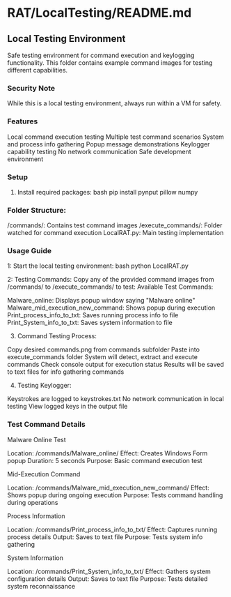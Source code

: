 # RAT/LocalTesting/README.md

## Local Testing Environment
Safe testing environment for command execution and keylogging functionality. This folder contains example command images for testing different capabilities.

### Security Note
While this is a local testing environment, always run within a VM for safety.

### Features
Local command execution testing
Multiple test command scenarios
System and process info gathering
Popup message demonstrations
Keylogger capability testing
No network communication
Safe development environment

### Setup
1. Install required packages:
  bash
  pip install pynput pillow numpy

### Folder Structure:
/commands/: Contains test command images
/execute_commands/: Folder watched for command execution
LocalRAT.py: Main testing implementation

### Usage Guide
1: Start the local testing environment:
bash
python LocalRAT.py

2: Testing Commands:
Copy any of the provided command images from /commands/ to /execute_commands/ to test:
Available Test Commands:

Malware_online: Displays popup window saying "Malware online"
Malware_mid_execution_new_command: Shows popup during execution
Print_process_info_to_txt: Saves running process info to file
Print_System_info_to_txt: Saves system information to file

3. Command Testing Process:

Copy desired commands.png from commands subfolder
Paste into execute_commands folder
System will detect, extract and execute commands
Check console output for execution status
Results will be saved to text files for info gathering commands


4. Testing Keylogger:

Keystrokes are logged to keystrokes.txt
No network communication in local testing
View logged keys in the output file

### Test Command Details
Malware Online Test

Location: /commands/Malware_online/
Effect: Creates Windows Form popup
Duration: 5 seconds
Purpose: Basic command execution test

Mid-Execution Command

Location: /commands/Malware_mid_execution_new_command/
Effect: Shows popup during ongoing execution
Purpose: Tests command handling during operations

Process Information

Location: /commands/Print_process_info_to_txt/
Effect: Captures running process details
Output: Saves to text file
Purpose: Tests system info gathering

System Information

Location: /commands/Print_System_info_to_txt/
Effect: Gathers system configuration details
Output: Saves to text file
Purpose: Tests detailed system reconnaissance
